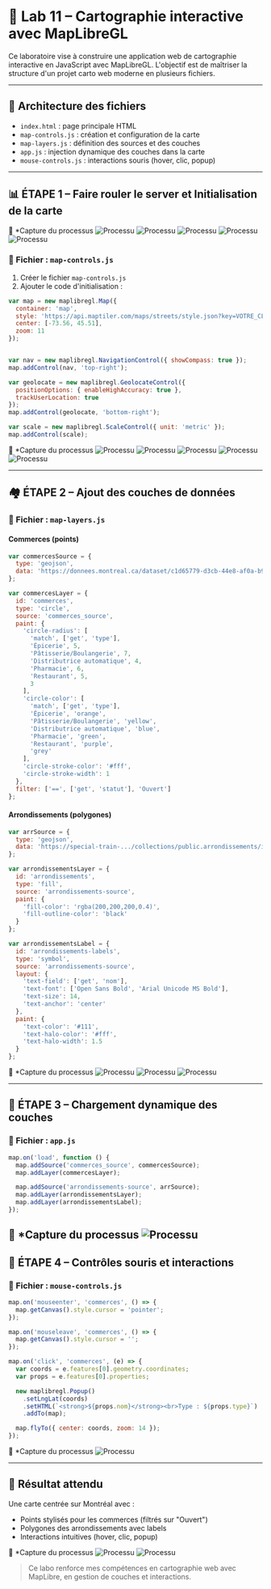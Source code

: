 # 🧪 Lab 11 – Cartographie interactive avec MapLibreGL

Ce laboratoire vise à construire une application web de cartographie interactive en JavaScript avec MapLibreGL. L'objectif est de maîtriser la structure d'un projet carto web moderne en plusieurs fichiers.

---

## 📂 Architecture des fichiers
- `index.html` : page principale HTML
- `map-controls.js` : création et configuration de la carte
- `map-layers.js` : définition des sources et des couches
- `app.js` : injection dynamique des couches dans la carte
- `mouse-controls.js` : interactions souris (hover, clic, popup)

---

## 📊 ÉTAPE 1 – Faire rouler le server et Initialisation de la carte


📸 *Capture du processus
  ![Processu](photo/1.png)
  ![Processu](photo/2.png)
  ![Processu](photo/3.png)
  ![Processu](photo/4.png)
  ![Processu](photo/5.png)


### 📄 Fichier : `map-controls.js`

1. Créer le fichier `map-controls.js`
2. Ajouter le code d'initialisation :
```js
var map = new maplibregl.Map({
  container: 'map',
  style: 'https://api.maptiler.com/maps/streets/style.json?key=VOTRE_CLE',
  center: [-73.56, 45.51],
  zoom: 11
});


var nav = new maplibregl.NavigationControl({ showCompass: true });
map.addControl(nav, 'top-right');

var geolocate = new maplibregl.GeolocateControl({
  positionOptions: { enableHighAccuracy: true },
  trackUserLocation: true
});
map.addControl(geolocate, 'bottom-right');

var scale = new maplibregl.ScaleControl({ unit: 'metric' });
map.addControl(scale);
```

📸 *Capture du processus
  ![Processu](photo/6.png)
  ![Processu](photo/8.png)
  ![Processu](photo/9.png)
  ![Processu](photo/10.png)
  ![Processu](photo/11.png)

---

## 🏘️ ÉTAPE 2 – Ajout des couches de données

### 📄 Fichier : `map-layers.js`

#### Commerces (points)
```js
var commercesSource = {
  type: 'geojson',
  data: 'https://donnees.montreal.ca/dataset/c1d65779-d3cb-44e8-af0a-b9f2c5f7766d/resource/ece728c7-6f2d-4a51-a36d-21cd70e0ddc7/download/businesses.geojson'
};

var commercesLayer = {
  id: 'commerces',
  type: 'circle',
  source: 'commerces_source',
  paint: {
    'circle-radius': [
      'match', ['get', 'type'],
      'Épicerie', 5,
      'Pâtisserie/Boulangerie', 7,
      'Distributrice automatique', 4,
      'Pharmacie', 6,
      'Restaurant', 5,
      3
    ],
    'circle-color': [
      'match', ['get', 'type'],
      'Épicerie', 'orange',
      'Pâtisserie/Boulangerie', 'yellow',
      'Distributrice automatique', 'blue',
      'Pharmacie', 'green',
      'Restaurant', 'purple',
      'grey'
    ],
    'circle-stroke-color': '#fff',
    'circle-stroke-width': 1
  },
  filter: ['==', ['get', 'statut'], 'Ouvert']
};
```

#### Arrondissements (polygones)
```js
var arrSource = {
  type: 'geojson',
  data: 'https://special-train-.../collections/public.arrondissements/items?limit=5000'
};

var arrondissementsLayer = {
  id: 'arrondissements',
  type: 'fill',
  source: 'arrondissements-source',
  paint: {
    'fill-color': 'rgba(200,200,200,0.4)',
    'fill-outline-color': 'black'
  }
};

var arrondissementsLabel = {
  id: 'arrondissements-labels',
  type: 'symbol',
  source: 'arrondissements-source',
  layout: {
    'text-field': ['get', 'nom'],
    'text-font': ['Open Sans Bold', 'Arial Unicode MS Bold'],
    'text-size': 14,
    'text-anchor': 'center'
  },
  paint: {
    'text-color': '#111',
    'text-halo-color': '#fff',
    'text-halo-width': 1.5
  }
};
```


📸 *Capture du processus
  ![Processu](photo/12.png)
  ![Processu](photo/13.png)
  ![Processu](photo/14.png)
  
---

## 🚀 ÉTAPE 3 – Chargement dynamique des couches

### 📄 Fichier : `app.js`

```js
map.on('load', function () {
  map.addSource('commerces_source', commercesSource);
  map.addLayer(commercesLayer);

  map.addSource('arrondissements-source', arrSource);
  map.addLayer(arrondissementsLayer);
  map.addLayer(arrondissementsLabel);
});
```
📸 *Capture du processus
  ![Processu](photo/16.png)
---

## 🚗 ÉTAPE 4 – Contrôles souris et interactions

### 📄 Fichier : `mouse-controls.js`

```js
map.on('mouseenter', 'commerces', () => {
  map.getCanvas().style.cursor = 'pointer';
});

map.on('mouseleave', 'commerces', () => {
  map.getCanvas().style.cursor = '';
});

map.on('click', 'commerces', (e) => {
  var coords = e.features[0].geometry.coordinates;
  var props = e.features[0].properties;

  new maplibregl.Popup()
    .setLngLat(coords)
    .setHTML(`<strong>${props.nom}</strong><br>Type : ${props.type}`)
    .addTo(map);

  map.flyTo({ center: coords, zoom: 14 });
});
```

📸 *Capture du processus
  ![Processu](photo/15.png)

---


## 🔹 Résultat attendu

Une carte centrée sur Montréal avec :
- Points stylisés pour les commerces (filtrés sur "Ouvert")
- Polygones des arrondissements avec labels
- Interactions intuitives (hover, clic, popup)

📸 *Capture du processus
  ![Processu](photo/17.png)
    ![Processu](photo/18.png)


> Ce labo renforce mes compétences en cartographie web avec MapLibre, en gestion de couches et interactions.

